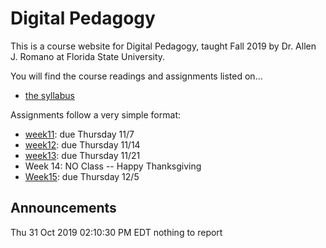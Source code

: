 # Digital Pedagogy

This is a course website for Digital Pedagogy, taught Fall 2019 by Dr. Allen J. Romano at Florida State University. 

You will find the course readings and assignments listed on... 

- [the syllabus](syllabus)

Assignments follow a very simple format:
- [week11](week11): due Thursday 11/7
- [week12](week12): due Thursday 11/14
- [week13](week13): due Thursday 11/21
- Week 14: NO Class -- Happy Thanksgiving
- [Week15](week15): due Thursday 12/5
## Announcements

Thu 31 Oct 2019 02:10:30 PM EDT
nothing to report
